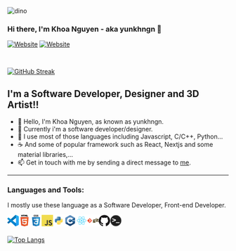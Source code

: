 
![dino](https://user-images.githubusercontent.com/44545000/168491799-abde2092-271b-4546-9a62-a1debe6cddf8.gif)

### Hi there, I'm Khoa Nguyen - aka yunkhngn 👋 

[![Website](https://img.shields.io/website?label=Website&style=for-the-badge&url=https%3A%2F%2Fwww.khoanguyen.dev)](https://www.khoanguyen.dev)
[![Website](https://img.shields.io/website?label=Facebook&style=for-the-badge&url=https%3A%2F%2Ffacebook.com/yun.khngn)](https://www.facebook.com/yun.khngn)

<br />

[![GitHub Streak](http://github-readme-streak-stats.herokuapp.com?user=yunkhngn&theme=dark&date_format=M%20j%5B%2C%20Y%5D)](https://git.io/streak-stats)
<br>

## I'm a Software Developer, Designer and 3D Artist!!

- 👋 Hello, I'm Khoa Nguyen, as known as yunkhngn.
- 👀 Currently i'm a software developer/designer.
- 🌱 I use most of those languages including Javascript, C/C++, Python...
- ☕ And some of popular framework such as React, Nextjs and some material libraries,...
- 📫 Get in touch with me by sending a direct message to [me](facebook.com/yun.khngn).

---
### Languages and Tools:

I mostly use these language as a Software Developer, Front-end Developer.


<img align="left" alt="Visual Studio Code" width="26px" src="https://raw.githubusercontent.com/github/explore/80688e429a7d4ef2fca1e82350fe8e3517d3494d/topics/visual-studio-code/visual-studio-code.png" />
<img align="left" alt="HTML5" width="26px" src="https://raw.githubusercontent.com/github/explore/80688e429a7d4ef2fca1e82350fe8e3517d3494d/topics/html/html.png" />
<img align="left" alt="CSS3" width="26px" src="https://raw.githubusercontent.com/github/explore/80688e429a7d4ef2fca1e82350fe8e3517d3494d/topics/css/css.png" />
<img align="left" alt="JavaScript" width="26px" src="https://raw.githubusercontent.com/github/explore/80688e429a7d4ef2fca1e82350fe8e3517d3494d/topics/javascript/javascript.png" />
<img align="left" alt="Python" width="26px" src="https://raw.githubusercontent.com/github/explore/80688e429a7d4ef2fca1e82350fe8e3517d3494d/topics/python/python.png" />
<img align="left" alt="C++" width="26px" src="https://raw.githubusercontent.com/github/explore/80688e429a7d4ef2fca1e82350fe8e3517d3494d/topics/cpp/cpp.png" />
<img align="left" alt="React" width="26px" src="https://raw.githubusercontent.com/github/explore/80688e429a7d4ef2fca1e82350fe8e3517d3494d/topics/react/react.png" />
<img align="left" alt="Git" width="26px" src="https://raw.githubusercontent.com/github/explore/80688e429a7d4ef2fca1e82350fe8e3517d3494d/topics/git/git.png" />
<img align="left" alt="GitHub" width="26px" src="https://raw.githubusercontent.com/github/explore/78df643247d429f6cc873026c0622819ad797942/topics/github/github.png" />
<img align="left" alt="Terminal" width="26px" src="https://raw.githubusercontent.com/github/explore/80688e429a7d4ef2fca1e82350fe8e3517d3494d/topics/terminal/terminal.png" />

<br />
<br />
<a>

[![Top Langs](https://github-readme-stats.vercel.app/api/top-langs/?username=yunkhngn&hide=css&layout=compact&theme=dark)](https://github.com/anuraghazra/github-readme-stats)
</a>

<br>
